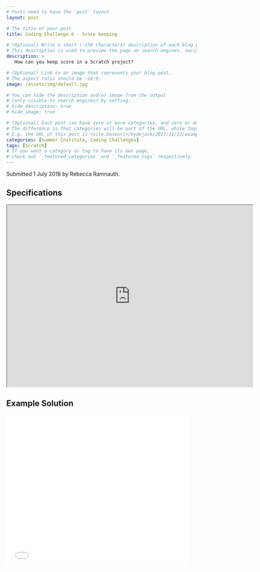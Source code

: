 ```yaml
---
# Posts need to have the `post` layout
layout: post

# The title of your post
title: Coding Challenge 6 - Score keeping

# (Optional) Write a short (~150 characters) description of each blog post.
# This description is used to preview the page on search engines, social media, etc.
description: >
   How can you keep score in a Scratch project?

# (Optional) Link to an image that represents your blog post.
# The aspect ratio should be ~16:9.
image: /assets/img/default.jpg

# You can hide the description and/or image from the output
# (only visible to search engines) by setting:
# hide_description: true
# hide_image: true

# (Optional) Each post can have zero or more categories, and zero or more tags.
# The difference is that categories will be part of the URL, while tags will not.
# E.g. the URL of this post is <site.baseurl>/hydejack/2017/11/23/example-content/
categories: [Summer Institute, Coding Challenges]
tags: [Scratch]
# If you want a category or tag to have its own page,
# check out `_featured_categories` and `_featured_tags` respectively.
---
```

Submitted 1 July 2018 by Rebecca Ramnauth.

## Specifications

<iframe src="https://drive.google.com/file/d/1yErCB_VG69P9Pedvf7geXhXA2owQC1Y9/preview" width="650" height="480"></iframe>

## Example Solution

<iframe allowtransparency="true" width="485" height="402" src="//scratch.mit.edu/projects/embed/235224829/?autostart=false" frameborder="0" allowfullscreen></iframe>
